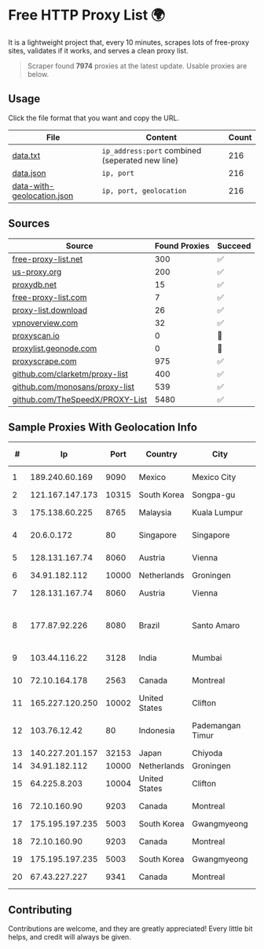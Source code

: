 
# Free HTTP Proxy List 🌍

It is a lightweight project that, every 10 minutes, scrapes lots of free-proxy sites, validates if it works, and serves a clean proxy list.


> Scraper found **7974** proxies at the latest update. Usable proxies are below.

## Usage

Click the file format that you want and copy the URL.


|File|Content|Count|
|----|-------|-----|
|[data.txt](https://raw.githubusercontent.com/themiralay/Proxy-List-World/master/data.txt)|`ip_address:port` combined (seperated new line)|216|
|[data.json](https://raw.githubusercontent.com/themiralay/Proxy-List-World/master/data.json)|`ip, port`|216|
|[data-with-geolocation.json](https://raw.githubusercontent.com/themiralay/Proxy-List-World/master/data-with-geolocation.json)|`ip, port, geolocation`|216|

## Sources

|Source|Found Proxies|Succeed|
|------|-------------|-------|
|[free-proxy-list.net](https://free-proxy-list.net)|300|✅|
|[us-proxy.org](https://www.us-proxy.org)|200|✅|
|[proxydb.net](http://proxydb.net)|15|✅|
|[free-proxy-list.com](https://free-proxy-list.com/?page=&port=&type%5B%5D=http&type%5B%5D=https&up_time=0&search=Search)|7|✅|
|[proxy-list.download](https://www.proxy-list.download/HTTP)|26|✅|
|[vpnoverview.com](https://vpnoverview.com/privacy/anonymous-browsing/free-proxy-servers)|32|✅|
|[proxyscan.io](https://www.proxyscan.io)|0|🚫|
|[proxylist.geonode.com](https://proxylist.geonode.com/api/proxy-list?limit=300&page=1&sort_by=lastChecked&sort_type=desc&protocols=http,https)|0|🚫|
|[proxyscrape.com](https://api.proxyscrape.com/v2/?request=displayproxies&protocol=http&timeout=10000&country=all&ssl=all&anonymity=all)|975|✅|
|[github.com/clarketm/proxy-list](https://raw.githubusercontent.com/clarketm/proxy-list/master/proxy-list-raw.txt)|400|✅|
|[github.com/monosans/proxy-list](https://raw.githubusercontent.com/monosans/proxy-list/main/proxies/http.txt)|539|✅|
|[github.com/TheSpeedX/PROXY-List](https://raw.githubusercontent.com/TheSpeedX/PROXY-List/master/http.txt)|5480|✅|


## Sample Proxies With Geolocation Info

|#|Ip|Port|Country|City|Internet Service Provider|
|-|--|----|-------|----|-------------------------|
|1|189.240.60.169|9090|Mexico|Mexico City|Uninet S.A. de C.V.|
|2|121.167.147.173|10315|South Korea|Songpa-gu|Korea Telecom|
|3|175.138.60.225|8765|Malaysia|Kuala Lumpur|Telekom Malaysia Berhad|
|4|20.6.0.172|80|Singapore|Singapore|Microsoft Corporation|
|5|128.131.167.74|8060|Austria|Vienna|Technische Universitat Wien|
|6|34.91.182.112|10000|Netherlands|Groningen|Google LLC|
|7|128.131.167.74|8060|Austria|Vienna|Technische Universitat Wien|
|8|177.87.92.226|8080|Brazil|Santo Amaro|Celino Ribeiro Servicos De Telecomunicacoes Ltda|
|9|103.44.116.22|3128|India|Mumbai|Swastik Internet and Cables pvt. ltd|
|10|72.10.164.178|2563|Canada|Montreal|GloboTech Communications|
|11|165.227.120.250|10002|United States|Clifton|DigitalOcean, LLC|
|12|103.76.12.42|80|Indonesia|Pademangan Timur|PT Mora Telematika Indonesia|
|13|140.227.201.157|32153|Japan|Chiyoda|InfoSphere|
|14|34.91.182.112|10000|Netherlands|Groningen|Google LLC|
|15|64.225.8.203|10004|United States|Clifton|DigitalOcean, LLC|
|16|72.10.160.90|9203|Canada|Montreal|GloboTech Communications|
|17|175.195.197.235|5003|South Korea|Gwangmyeong|Korea Telecom|
|18|72.10.160.90|9203|Canada|Montreal|GloboTech Communications|
|19|175.195.197.235|5003|South Korea|Gwangmyeong|Korea Telecom|
|20|67.43.227.227|9341|Canada|Montreal|GloboTech Communications|



## Contributing

Contributions are welcome, and they are greatly appreciated! Every
little bit helps, and credit will always be given.

